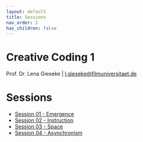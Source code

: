 ```yaml
---
layout: default
title: Sessions
nav_order: 2
has_children: false
---
```


# Creative Coding 1
  
Prof. Dr. Lena Gieseke \| l.gieseke@filmuniversitaet.de  
  
# Sessions

* [Session 01 - Emergence](01_emergence/README.md)
* [Session 02 - Instruction](02_instruction/README.md)
* [Session 03 - Space](03_space/README.md)
* [Session 04 - Asynchronism](04_asynchronism/README.md)
